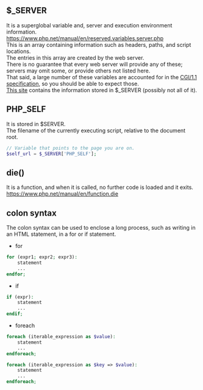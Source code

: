 ## $_SERVER

It is a superglobal variable and, server and execution environment information.  
<https://www.php.net/manual/en/reserved.variables.server.php>  
This is an array containing information such as headers, paths, and script locations.  
The entries in this array are created by the web server.  
There is no guarantee that every web server will provide any of these; servers may omit some, or provide others not listed here.  
That said, a large number of these variables are accounted for in the [CGI/1.1 specification](http://www.faqs.org/rfcs/rfc3875.html), so you should be able to expect those.  
[This site](https://www.php.net/manual/en/reserved.variables.server.php#refsect1-reserved.variables.server-indices) contains the information stored in $_SERVER (possibly not all of it).  

## PHP_SELF

It is stored in $SERVER.  
The filename of the currently executing script, relative to the document root.

```php
// Variable that points to the page you are on.
$self_url = $_SERVER['PHP_SELF'];
```

## die()

It is a function, and when it is called, no further code is loaded and it exits.  
<https://www.php.net/manual/en/function.die>

## colon syntax

The colon syntax can be used to enclose a long process, such as writing in an HTML statement, in a for or if statement.  

- for

```php
for (expr1; expr2; expr3):
	statement
	...
endfor;
```

- if

```php
if (expr):
	statement
	...
endif;
```

- foreach

```php
foreach (iterable_expression as $value):
	statement
	...
endforeach;

foreach (iterable_expression as $key => $value):
	statement
	...
endforeach;
```
